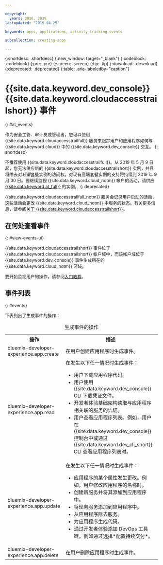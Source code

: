 ```yaml
---

copyright:
  years: 2016, 2019
lastupdated: "2019-04-25"

keywords: apps, applications, activity tracking events

subcollection: creating-apps

---
```


{:shortdesc: .shortdesc}
{:new_window: target="_blank"}
{:codeblock: .codeblock}
{:pre: .pre}
{:screen: .screen}
{:tip: .tip}
{:download: .download}
{:deprecated: .deprecated}
{:table: .aria-labeledby="caption"}

# {{site.data.keyword.dev_console}} {{site.data.keyword.cloudaccesstrailshort}} 事件
{: #at_events}

作为安全主管、审计员或管理者，您可以使用 {{site.data.keyword.cloudaccesstrailfull}} 服务来跟踪用户和应用程序如何与 {{site.data.keyword.cloud}} 中的 {{site.data.keyword.dev_console}} 交互。
{: shortdesc}

不推荐使用 {{site.data.keyword.cloudaccesstrailfull}}。从 2019 年 5 月 9 日起，您无法供应新的 {{site.data.keyword.cloudaccesstrailshort}} 实例，并且将除去对*轻量*套餐实例的访问权。对现有高端套餐实例的支持将持续到 2019 年 9 月 30 日。要继续监视 {{site.data.keyword.cloud_notm}} 帐户的活动，请供应 [{{site.data.keyword.at_full}}](/docs/services/Activity-Tracker-with-LogDNA?topic=logdnaat-getting-started#getting-started) 的实例。
{: deprecated}

{{site.data.keyword.cloudaccesstrailfull_notm}} 服务会记录用户启动的活动，这些活动会更改 {{site.data.keyword.cloud_notm}} 中服务的状态。有关更多信息，请参阅[关于 {{site.data.keyword.cloudaccesstrailshort}}](/docs/services/cloud-activity-tracker?topic=cloud-activity-tracker-activity_tracker_ov)。

## 在何处查看事件
{: #view-events-ui}

{{site.data.keyword.cloudaccesstrailshort}} 事件位于 {{site.data.keyword.cloudaccesstrailshort}} 帐户域中，而该帐户域位于 {{site.data.keyword.dev_console}} 事件生成所在的 {{site.data.keyword.cloud_notm}} 区域。

要开始监视用户的操作，请参阅[入门教程](/docs/services/cloud-activity-tracker?topic=cloud-activity-tracker-getting-started)。

## 事件列表
{: #events}

下表列出了生成事件的操作：

<table>
  <caption>生成事件的操作</caption>
  <tr>
    <th>操作</th>
	  <th>描述
</th>
  <tr>
  <tr>
    <td>bluemix-developer-experience.app.create</td>
	  <td>在用户创建应用程序时生成事件。</td>
  </tr>
  <tr>
    <td>bluemix-developer-experience.app.read</td>
	  <td>在发生以下任一情况时生成事件：</br><ul><li>用户下载应用程序代码。</li> <li>用户使用 {{site.data.keyword.dev_console}} CLI 下载凭证文件。</li> <li>开发者体验基础架构读取与应用程序相关联的服务的凭证。</li> <li>用户查看应用程序列表。例如，用户在 {{site.data.keyword.dev_console}} 控制台中或通过 {{site.data.keyword.dev_cli_short}} CLI 查看应用程序列表时。</li></ul></td>
  </tr>
  <tr>
    <td>bluemix-developer-experience.app.update</td>
	  <td>在发生以下任一情况时生成事件：</br><ul><li>应用程序的某个属性发生更改。例如，用户修改应用程序的名称时。</li><li>创建新服务并将其添加到应用程序中。</li><li>将现有服务添加到应用程序中。</li><li>从应用程序除去服务。</li><li>为应用程序生成代码。</li><li>通过开发者体验添加 DevOps 工具链，例如通过选择*配置持续交付*。</li></ul></td>
  </tr>
  <tr>
    <td>bluemix-developer-experience.app.delete</td>
	  <td>在用户删除应用程序时生成事件。</td>
  </tr>
</table>
